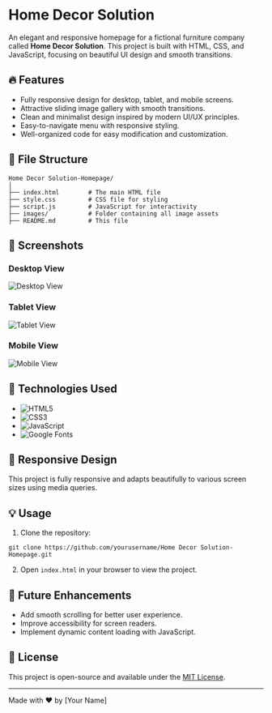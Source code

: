 # Home Decor Solution

An elegant and responsive homepage for a fictional furniture company called **Home Decor Solution**. This project is built with HTML, CSS, and JavaScript, focusing on beautiful UI design and smooth transitions.

## 🔥 Features
- Fully responsive design for desktop, tablet, and mobile screens.
- Attractive sliding image gallery with smooth transitions.
- Clean and minimalist design inspired by modern UI/UX principles.
- Easy-to-navigate menu with responsive styling.
- Well-organized code for easy modification and customization.

## 📁 File Structure
```
Home Decor Solution-Homepage/
│
├── index.html        # The main HTML file
├── style.css         # CSS file for styling
├── script.js         # JavaScript for interactivity
├── images/           # Folder containing all image assets
├── README.md         # This file
```

## 📸 Screenshots
### Desktop View
![Desktop View](./images/desktop-view.png)

### Tablet View
![Tablet View](./images/tablet-view.png)

### Mobile View
![Mobile View](./images/mobile-view.png)

## 🚀 Technologies Used

- ![HTML5](https://img.shields.io/badge/-HTML5-E34F26?logo=html5&logoColor=white&style=flat) 
- ![CSS3](https://img.shields.io/badge/-CSS3-1572B6?logo=css3&logoColor=white&style=flat) 
- ![JavaScript](https://img.shields.io/badge/-JavaScript-F7DF1E?logo=javascript&logoColor=black&style=flat) 
- ![Google Fonts](https://img.shields.io/badge/-Google%20Fonts-4285F4?logo=google&logoColor=white&style=flat) 

## 📱 Responsive Design
This project is fully responsive and adapts beautifully to various screen sizes using media queries.

## 💡 Usage
1. Clone the repository:
```
git clone https://github.com/yourusername/Home Decor Solution-Homepage.git
```
2. Open `index.html` in your browser to view the project.

## 📌 Future Enhancements
- Add smooth scrolling for better user experience.
- Improve accessibility for screen readers.
- Implement dynamic content loading with JavaScript.

## 📄 License
This project is open-source and available under the [MIT License](LICENSE).

---

Made with ❤️ by [Your Name]

